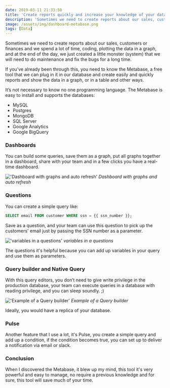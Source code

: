 ```yaml
---
date: 2019-03-11 21:33:50
title: 'Create reports quickly and increase your knowledge of your data with this incredible tool'
description: 'Sometimes we need to create reports about our sales, customers or finances and we spend a lot of time, coding, plotting the data in a graph, and at the end of the day, we just created a little monster (system) that we will need to do maintenance and fix the bugs for a long time.'
image: /assets/img/dashboard-metabase.png
tags: [Data]
---
```


Sometimes we need to create reports about our sales, customers or finances and we spend a lot of time, coding, plotting the data in a graph, and at the end of the day, we just created a little monster (system) that we will need to do maintenance and fix the bugs for a long time.

If you’ve already been through this, you need to know the Metabase, a free tool that we can plug in it in our database and create easily and quickly reports and show the data in a graph, or in a table and other ways.

It’s not necessary to know no one programming language. The Metabase is easy to install and supports the databases:

- MySQL
- Postgres
- MongoDB
- SQL Server
- Google Analytics
- Google BigQuery

### Dashboards

You can build some queries, save them as a graph, put all graphs together in a dashboard, share with your team and in a few clicks you have a real-time dashboard.

!['Dashboard with graphs and auto refresh'](/assets/img/dashboard-metabase.png)
_Dashboard with graphs and auto refresh_

### Questions

You can create a simple query like:

```sql
SELECT email FROM customer WHERE ssn = {{ ssn_number }};
```

Save as a question, and your team can use this question to pick up the customers' email just by passing the SSN number as a parameter.

!['variables in a questions'](/assets/img/questions-metabase.png)
_variables in a questions_

The questions it's helpful because you can add up variables in your query and use them as parameters.

### Query builder and Native Query

With this query editors, you don’t need to give write privilege in the production database, your team can execute queries in a database with reading privilege, and you can sleep soundly. ;)

!['Example of a Query builder'](/assets/img/query-builder-metabase.png)
_Example of a Query builder_

Ideally, you would have a replica of your database.

### Pulse

Another feature that I use a lot, it's Pulse, you create a simple query and add up a condition, if the condition becomes true, you can set up to deliver a notification via email or slack.

### Conclusion

When I discovered the Metabase, it blew up my mind, this tool it's very powerful and easy to manage, no require a previous knowledge and for sure, this tool will save much of your time.

